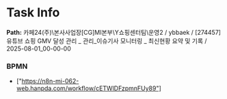 # Task Info

**Path:** 카페24(주)\본사사업장\[CG]MI본부\Y쇼핑센터팀\운영2 / ybbaek / [274457] 유튜브 쇼핑 GMV 달성 관리 _ 관리_이슈기사 모니터링 _ 최신현황 요약 및 기록 / 2025-08-01_00-00-00

### BPMN
- ["https://n8n-mi-062-web.hanpda.com/workflow/cETWlDFzpmnFUy89"]

